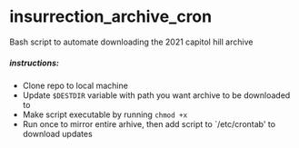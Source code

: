 # insurrection_archive_cron
Bash script to automate downloading the 2021 capitol hill archive

##### instructions:
* Clone repo to local machine
* Update `$DESTDIR` variable with path you want archive to be downloaded to 
* Make script executable by running `chmod +x`
* Run once to mirror entire arhive, then add script to `/etc/crontab' to download updates
